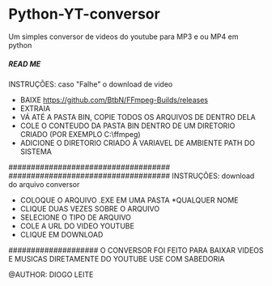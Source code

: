 # Python-YT-conversor
Um simples conversor de videos do youtube para MP3 e ou MP4 em python
##### READ ME #####
INSTRUÇÕES: caso "Falhe" o download de video
- BAIXE https://github.com/BtbN/FFmpeg-Builds/releases
- EXTRAIA
- VÁ ATÉ A PASTA BIN, COPIE TODOS OS ARQUIVOS DE DENTRO DELA
- COLE O CONTEUDO DA PASTA BIN DENTRO DE UM DIRETORIO CRIADO (POR EXEMPLO C:\ffmpeg)
- ADICIONE O DIRETORIO CRIADO À VARIAVEL DE AMBIENTE PATH DO SISTEMA

####################################
####################################
INSTRUÇÕES: download do arquivo conversor
- COLOQUE O ARQUIVO .EXE EM UMA PASTA *QUALQUER NOME
- CLIQUE DUAS VEZES SOBRE O ARQUIVO
- SELECIONE O TIPO DE ARQUIVO
- COLE A URL DO VIDEO YOUTUBE
- CLIQUE EM DOWNLOAD

####################
O CONVERSOR FOI FEITO PARA BAIXAR VIDEOS E MUSICAS DIRETAMENTE DO YOUTUBE
USE COM SABEDORIA 

@AUTHOR: DIOGO LEITE
